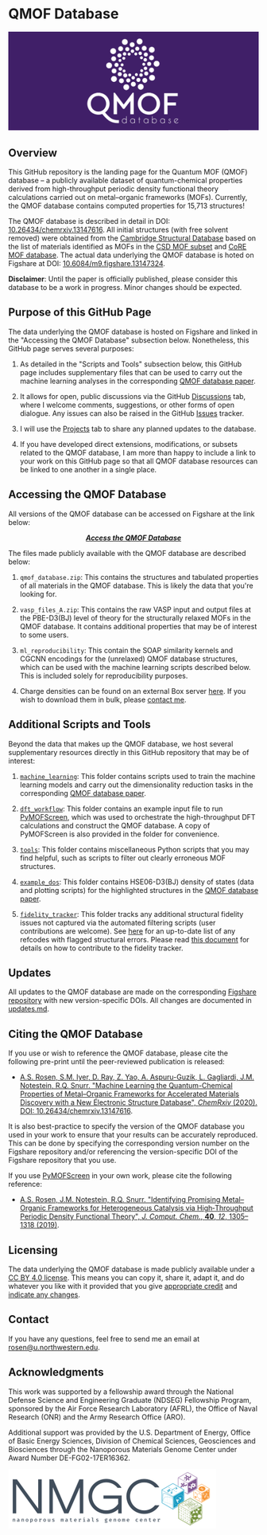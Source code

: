 # QMOF Database

<img src=logo.png>

## Overview
This GitHub repository is the landing page for the Quantum MOF (QMOF) database – a publicly available dataset of quantum-chemical properties derived from high-throughput periodic density functional theory calculations carried out on metal–organic frameworks (MOFs). Currently, the QMOF database contains computed properties for 15,713 structures!

The QMOF database is described in detail in DOI: [10.26434/chemrxiv.13147616](https://doi.org/10.26434/chemrxiv.13147616). All initial structures (with free solvent removed) were obtained from the [Cambridge Structural Database](https://www.ccdc.cam.ac.uk/solutions/csd-core/components/csd/) based on the list of materials identified as MOFs in the [CSD MOF subset](https://sites.google.com/view/csdmofsubset/home) and [CoRE MOF database](https://zenodo.org/record/3677685). The actual data underlying the QMOF database is hoted on Figshare at DOI: [10.6084/m9.figshare.13147324](https://doi.org/10.6084/m9.figshare.13147324).

**Disclaimer**: Until the paper is officially published, please consider this database to be a work in progress. Minor changes should be expected.

## Purpose of this GitHub Page
The data underlying the QMOF database is hosted on Figshare and linked in the "Accessing the QMOF Database" subsection below. Nonetheless, this GitHub page serves several purposes:

1. As detailed in the "Scripts and Tools" subsection below, this GitHub page includes supplementary files that can be used to carry out the machine learning analyses in the corresponding [QMOF database paper](https://doi.org/10.26434/chemrxiv.13147616).

2. It allows for open, public discussions via the GitHub [Discussions](https://github.com/arosen93/QMOF/discussions) tab, where I welcome comments, suggestions, or other forms of open dialogue. Any issues can also be raised in the GitHub [Issues](https://github.com/arosen93/QMOF/issues) tracker.

3. I will use the [Projects](https://github.com/arosen93/QMOF/projects) tab to share any planned updates to the database.

4. If you have developed direct extensions, modifications, or subsets related to the QMOF database, I am more than happy to include a link to your work on this GitHub page so that all QMOF database resources can be linked to one another in a single place.

## Accessing the QMOF Database
All versions of the QMOF database can be accessed on Figshare at the link below:
<p align="center">
  <a href="https://doi.org/10.6084/m9.figshare.13147324"><b><i>Access the QMOF Database</i></b></a>
</p>

The files made publicly available with the QMOF database are described below:

1. `qmof_database.zip`: This contains the structures and tabulated properties of all materials in the QMOF database. This is likely the data that you're looking for.

2. `vasp_files_A.zip`: This contains the raw VASP input and output files at the PBE-D3(BJ) level of theory for the structurally relaxed MOFs in the QMOF database. It contains additional properties that may be of interest to some users.

3. `ml_reproducibility`: This contain the SOAP similarity kernels and CGCNN encodings for the (unrelaxed) QMOF database structures, which can be used with the machine learning scripts described below. This is included solely for reproducibility purposes.

4. Charge densities can be found on an external Box server [here](https://northwestern.box.com/s/f3s930zx33di4y73gvosz9d0h5obtuoj). If you wish to download them in bulk, please [contact me](mailto:rosen@u.northwestern.edu).

## Additional Scripts and Tools
Beyond the data that makes up the QMOF database, we host several supplementary resources directly in this GitHub repository that may be of interest:

1. [`machine_learning`](machine_learning): This folder contains scripts used to train the machine learning models and carry out the dimensionality reduction tasks in the corresponding [QMOF database paper](https://doi.org/10.26434/chemrxiv.13147616).

2. [`dft_workflow`](dft_workflow): This folder contains an example input file to run [PyMOFScreen](https://github.com/arosen93/mof_screen), which was used to orchestrate the high-throughput DFT calculations and construct the QMOF database. A copy of PyMOFScreen is also provided in the folder for convenience.

3. [`tools`](tools): This folder contains miscellaneous Python scripts that you may find helpful, such as scripts to filter out clearly erroneous MOF structures.

4. [`example_dos`](example_dos): This folder contains HSE06-D3(BJ) density of states (data and plotting scripts) for the highlighted structures in the [QMOF database paper](https://doi.org/10.26434/chemrxiv.13147616).

5. [`fidelity_tracker`](fidelity_tracker): This folder tracks any additional structural fidelity issues not captured via the automated filtering scripts (user contributions are welcome). See [here](https://github.com/arosen93/QMOF/blob/main/fidelity_tracker/issue_tracker.txt) for an up-to-date list of any refcodes with flagged structural errors. Please read [this document](fidelity_tracker/README.md) for details on how to contribute to the fidelity tracker.

## Updates
All updates to the QMOF database are made on the corresponding [Figshare repository](https://doi.org/10.6084/m9.figshare.13147324) with new version-specific DOIs. All changes are documented in [updates.md](updates.md).

## Citing the QMOF Database
If you use or wish to reference the QMOF database, please cite the following pre-print until the peer-reviewed publication is released:

- [A.S. Rosen, S.M. Iyer, D. Ray, Z. Yao, A. Aspuru-Guzik, L. Gagliardi, J.M. Notestein, R.Q. Snurr. "Machine Learning the Quantum-Chemical Properties of Metal–Organic Frameworks for Accelerated Materials Discovery with a New Electronic Structure Database", *ChemRxiv* (2020). DOI: 10.26434/chemrxiv.13147616](https://doi.org/10.26434/chemrxiv.13147616).

It is also best-practice to specify the version of the QMOF database you used in your work to ensure that your results can be accurately reproduced. This can be done by specifying the corresponding version number on the Figshare repository and/or referencing the version-specific DOI of the Figshare repository that you use.

If you use [PyMOFScreen](https://github.com/arosen93/mof_screen) in your own work, please cite the following reference:

- [A.S. Rosen, J.M. Notestein, R.Q. Snurr. "Identifying Promising Metal–Organic Frameworks for Heterogeneous Catalysis via High‐Throughput Periodic Density Functional Theory", *J. Comput. Chem.*, **40**, *12*, 1305–1318 (2019)](https://onlinelibrary.wiley.com/doi/abs/10.1002/jcc.25787).

## Licensing
The data underlying the QMOF database is made publicly available under a [CC BY 4.0 license](https://creativecommons.org/licenses/by/4.0/). This means you can copy it, share it, adapt it, and do whatever you like with it provided that you give [appropriate credit](https://wiki.creativecommons.org/wiki/License_Versions#Detailed_attribution_comparison_chart) and [indicate any changes](https://wiki.creativecommons.org/wiki/License_Versions#Modifications_and_adaptations_must_be_marked_as_such).

## Contact
If you have any questions, feel free to send me an email at rosen@u.northwestern.edu.

## Acknowledgments
This work was supported by a fellowship award through the National Defense Science and Engineering Graduate (NDSEG) Fellowship Program, sponsored by the Air Force Research Laboratory (AFRL), the Office of Naval Research (ONR) and the Army Research Office (ARO).

Additional support was provided by the U.S. Department of Energy, Office of Basic Energy Sciences, Division of Chemical Sciences, Geosciences and Biosciences through the Nanoporous Materials Genome Center under Award Number DE-FG02-17ER16362. 

![NMGC logo](nmgc.png)
